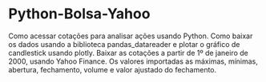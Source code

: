 # Python-Bolsa-Yahoo

Como acessar cotações para analisar ações usando Python.
Como baixar os dados usando a biblioteca pandas_datareader e plotar o gráfico de candlestick usando plotly.
Baixar as cotações a partir de 1º de janeiro de 2000, usando Yahoo Finance.
Os valores importadas as máximas, mínimas, abertura, fechamento, volume e valor ajustado do fechamento.
